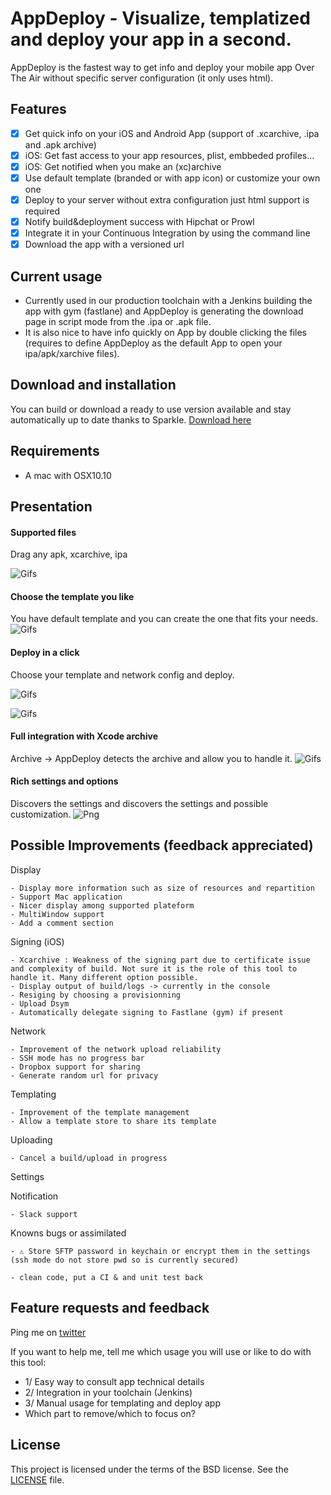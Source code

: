 AppDeploy - Visualize, templatized and deploy your app in a second.
============

AppDeploy is the fastest way to get info and deploy your mobile app Over The Air without specific server configuration (it only uses html).

## Features
- [x] Get quick info on your iOS and Android App (support of .xcarchive, .ipa and .apk archive)
- [x] iOS: Get fast access to your app resources, plist, embbeded profiles…
- [x] iOS: Get notified when you make an (xc)archive
- [x] Use default template (branded or with app icon) or customize your own one
- [x] Deploy to your server without extra configuration just html support is required
- [x] Notify build&deployment success with Hipchat or Prowl
- [x] Integrate it in your Continuous Integration by using the command line
- [x] Download the app with a versioned url

## Current usage
- Currently used in our production toolchain with a Jenkins building the app with gym (fastlane) and AppDeploy is generating the download page in script mode from the .ipa or .apk file.
- It is also nice to have info quickly on App by double clicking the files (requires to define AppDeploy as the default App to open your ipa/apk/xarchive files).

## Download and installation
You can build or download a ready to use version available and stay automatically up to date thanks to Sparkle. [Download here](https://www.atelierdumobile.com/apps/releases/appdeploy)

## Requirements
- A mac with OSX10.10

## Presentation

#### Supported files
Drag any apk, xcarchive, ipa

![Gifs](ReadmeData/SupportedFiles.gif)


#### Choose the template you like
You have default template and you can create the one that fits your needs.
![Gifs](ReadmeData/AnyTemplateYouWant.gif)


#### Deploy in a click
Choose your template and network config and deploy.

![Gifs](ReadmeData/ipa.gif)

![Gifs](ReadmeData/apk.gif)

#### Full integration with Xcode archive
Archive -> AppDeploy detects the archive and allow you to handle it.
![Gifs](ReadmeData/FullWorkflow.gif)


#### Rich settings and options
Discovers the settings and discovers the settings and possible customization.
![Png](ReadmeData/SettingsTerminal.png)


## Possible Improvements (feedback appreciated)

Display

	- Display more information such as size of resources and repartition
	- Support Mac application
	- Nicer display among supported plateform
	- MultiWindow support
	- Add a comment section

Signing (iOS)

	- Xcarchive : Weakness of the signing part due to certificate issue and complexity of build. Not sure it is the role of this tool to handle it. Many different option possible.
	- Display output of build/logs -> currently in the console
	- Resiging by choosing a provisionning
	- Upload Dsym
	- Automatically delegate signing to Fastlane (gym) if present

Network

	- Improvement of the network upload reliability
	- SSH mode has no progress bar
	- Dropbox support for sharing
	- Generate random url for privacy

Templating

	- Improvement of the template management
	- Allow a template store to share its template

Uploading

	- Cancel a build/upload in progress

Settings


Notification

	- Slack support

Knowns bugs or assimilated

	- ⚠️ Store SFTP password in keychain or encrypt them in the settings (ssh mode do not store pwd so is currently secured)  

	- clean code, put a CI & and unit test back

## Feature requests and feedback
Ping me on [twitter](http://twitter.com/nlauquin)

If you want to help me, tell me which usage you will use or like to do with this tool:
- 1/ Easy way to consult app technical details
- 2/ Integration in your toolchain (Jenkins)
- 3/ Manual usage for templating and deploy app
- Which part to remove/which to focus on?


## License

This project is licensed under the terms of the BSD license. See the [LICENSE](LICENSE) file.
